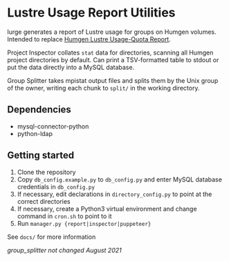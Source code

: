 # Lustre Usage Report Utilities
lurge generates a report of Lustre usage for groups on Humgen volumes. Intended to replace [Humgen Lustre Usage-Quota Report](https://gitlab.internal.sanger.ac.uk/hgi/lustre-usage).

Project Inspector collates `stat` data for directories, scanning all Humgen project directories by default. Can print a TSV-formatted table to stdout or put the data directly into a MySQL database.

Group Splitter takes mpistat output files and splits them by the Unix group of the owner, writing each chunk to `split/` in the working directory.

## Dependencies
* mysql-connector-python
* python-ldap

## Getting started
1. Clone the repository
2. Copy `db_config.example.py` to `db_config.py` and enter MySQL database credentials in `db_config.py`
3. If necessary, edit declarations in `directory_config.py` to point at the correct directories
4. If necessary, create a Python3 virtual environment and change command in `cron.sh` to point to it 
5. Run `manager.py {report|inspector|puppeteer}`

See `docs/` for more information

*group_splitter not changed August 2021* 
